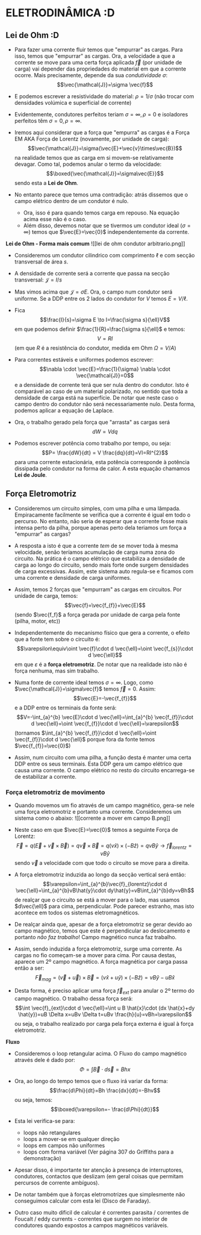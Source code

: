 # ELETRODINÂMICA :D
## Lei de Ohm :D
- Para fazer uma corrente fluir temos que "empurrar" as cargas. Para isso, temos que "empurrar" as cargas. Ora, a velocidade a que a corrente se move para uma certa força aplicada $\vec{f}$ (por unidade de carga) vai depender das propriedades do material em que a corrente ocorre. Mais precisamente, depende da sua *condutividade* $\sigma$:
$$\vec{\mathcal{J}}=\sigma \vec{f}$$
- E podemos escrever a resistividade do material: $\rho=1/\sigma$ (não trocar com densidades volúmica e superficial de corrente)
- Evidentemente, condutores perfeitos teriam $\sigma=\infty,\rho=0$ e isoladores perfeitos têm $\sigma=0,\rho=\infty$.

- Iremos aqui considerar que a força que "empurra" as cargas é a Força EM AKA Força de Lorentz (novamente, por unidade de carga):
$$\vec{\mathcal{J}}=\sigma(\vec{E}+\vec{v}\times\vec{B})$$
na realidade temos que as carga em si movem-se relativamente devagar. Como tal, podemos anular o termo da velocidade:
$$\boxed{\vec{\mathcal{J}}=\sigma\vec{E}}$$
sendo esta a **Lei de Ohm**.

- No entanto parece que temos uma contradição: atrás dissemos que o campo elétrico dentro de um condutor é nulo. 
    - Ora, isso é para quando temos carga em repouso. Na equação acima esse não é o caso.
    - Além disso, devemos notar que se tivermos um condutor ideal ($\sigma=\infty$) temos que $\vec{E}=\vec{0}$ independentemente da corrente.

**Lei de Ohm - Forma mais comum**
![[lei de ohm condutor arbitrario.png]]
- Consideremos um condutor cilindrico com comprimento $\ell$ e com secção transversal de área $s$.
- A densidade de corrente será a corrente que passa na secção transversal: $\mathcal{J}=I/s$
- Mas vimos acima que $\mathcal{J}=\sigma E$. Ora, o campo num condutor será uniforme. Se a DDP entre os 2 lados do condutor for $V$ temos $E=V/\ell$.
- Fica $$\frac{I}{s}=\sigma E \to I=\frac{\sigma s}{\ell}V$$
em que podemos definir $\frac{1}{R}=\frac{\sigma s}{\ell}$ e temos:
$$V=RI$$
(em que $R$ é a resistência do condutor, medida em Ohm $\Omega=V/A$)

- Para correntes estáveis e uniformes podemos escrever:
$$\nabla \cdot \vec{E}=\frac{1}{\sigma} \nabla \cdot \vec{\mathcal{J}}=0$$
e a densidade de corrente terá que ser nula dentro do condutor. Isto é comparável ao caso de um material polarizado, no sentido que toda a densidade de carga está na superfície. De notar que neste caso o campo dentro do condutor não será necessariamente nulo. Desta forma, podemos aplicar a equação de Laplace.

- Ora, o trabalho gerado pela força que "arrasta" as cargas será
$$dW=Vdq$$
- Podemos escrever potência como trabalho por tempo, ou seja:
$$P= \frac{dW}{dt} = V \frac{dq}{dt}=VI=RI^{2}$$
para uma corrente estacionária, esta potência corresponde à potência dissipada pelo condutor na forma de calor. A esta equação chamamos **Lei de Joule**.

## Força Eletromotriz
- Consideremos um circuito simples, com uma pilha e uma lâmpada. Empiracamente facilmente se verifica que a corrente é igual em todo o percurso. No entanto, não seria de esperar que a corrente fosse mais intensa perto da pilha, porque apenas perto dela teriamos um força a "empurrar" as cargas?
- A resposta a isto é que a corrente _tem_ de se mover toda à mesma velocidade, senão teríamos acumulação de carga numa zona do circuito. Na prática é o campo elétrico que estabiliza a densidade de carga ao longo do circuito, sendo mais forte onde surgem densidades de carga excessivas. Assim, este sistema auto regula-se e ficamos com uma corrente e densidade de carga uniformes.

- Assim, temos 2 forças que "empurram" as cargas em circuitos. Por unidade de carga, temos:
$$\vec{f}=\vec{f_{f}}+\vec{E}$$
(sendo $\vec{f_f}$ a força gerada por unidade de carga pela fonte (pilha, motor, etc))

- Independentemente do mecanismo físico que gera a corrente, o efeito que a fonte tem sobre o circuito é:
$$\varepsilon\equiv\oint \vec{f}\cdot d \vec{\ell}=\oint \vec{f_{s}}\cdot d \vec{\ell}$$
em que $\varepsilon$ é a **força eletromotriz**. De notar que na realidade isto não é força nenhuma, mas sim trabalho.
- Numa fonte de corrente ideal temos $\sigma=\infty$. Logo, como $\vec{\mathcal{J}}=\sigma\vec{f}$ temos $\vec{f}=0$. Assim: $$\vec{E}=-\vec{f_{f}}$$
e a DDP entre os terminais da fonte será:
$$V=-\int_{a}^{b} \vec{E}\cdot d \vec{\ell}=\int_{a}^{b} \vec{f_{f}}\cdot d \vec{\ell}=\oint \vec{f_{f}}\cdot d \vec{\ell}=\varepsilon$$
(tornamos $\int_{a}^{b} \vec{f_{f}}\cdot d \vec{\ell}=\oint \vec{f_{f}}\cdot d \vec{\ell}$ porque fora da fonte temos $\vec{f_{f}}=\vec{0}$)
- Assim, num circuito com uma pilha, a função desta é manter uma certa DDP entre os seus terminais. Esta DDP gera um campo elétrico que causa uma corrente. O campo elétrico no resto do circuito encarrega-se de estabilizar a corrente.

### Força eletromotriz de movimento
- Quando movemos um fio através de um campo magnético, gera-se nele uma força eletromotriz e portanto uma corrente. Consideremos um sistema como o abaixo:
![[corrente a mover em campo B.png]]
- Neste caso em que $\vec{E}=\vec{0}$ temos a seguinte Força de Lorentz:
$$\vec{F}=q(\vec{E}+\vec{v}\times\vec{B})=q \vec{v}\times\vec{B}=q(v\hat{x})\times(-B\hat{z})=qvB\hat{y}\to \vec{f}_{lorentz}=vB\hat{y}$$
sendo $\vec{v}$ a velocidade com que todo o circuito se move para a direita.
- A força eletromotriz induzida ao longo da secção vertical será então:
$$\varepsilon=\int_{a}^{b}\vec{f}_{lorentz}\cdot d \vec{\ell}=\int_{a}^{b}vB\hat{y}\cdot dy\hat{y}=vB\int_{a}^{b}dy=vBh$$
de realçar que o circuito se está a mover para o lado, mas usamos $d\vec{\ell}$ para cima, perpendicular. Pode parecer estranho, mas isto acontece em todos os sistemas eletromagnéticos.
- De realçar ainda que, apesar de a força eletromotriz se gerar devido ao campo magnético, temos que este é perpendicular ao deslocamento e portanto *não faz trabalho*! Campo magnético nunca faz trabalho.

- Assim, sendo induzida a força eletromotriz, surge uma corrente. As cargas no fio começam-se a mover para cima. Por causa destas, aparece um 2º campo magnético. A força magnética por carga passa então a ser:
$$\vec{F}_{mag}=(\vec{v}+\vec{u})\times\vec{B}=(v\hat{x}+u\hat{y})\times(-B\hat{z}) =vB\hat{y}- uB\hat{x}$$
- Desta forma, é preciso aplicar uma força $\vec{f}_{ext}$ para anular o 2º termo do campo magnético. O trabalho dessa força será:
$$\int \vec{f}_{ext}\cdot d \vec{\ell}=\int u B \hat{x}\cdot (dx \hat{x}+dy \hat{y})=uB \Delta x=uBv \Delta t=uBv \frac{h}{u}=vBh=\varepsilon$$
ou seja, o trabalho realizado por carga pela força externa é igual à força eletromotriz.

**Fluxo**
- Consideremos o loop retangular acima. O Fluxo do campo magnético através dele é dado por:
$$\Phi=\int \vec{B}\cdot d \vec{s}=Bhx$$
- Ora, ao longo do tempo temos que o fluxo irá variar da forma:
$$\frac{d\Phi}{dt}=Bh \frac{dx}{dt}=-Bhv$$
ou seja, temos:
$$\boxed{\varepsilon=- \frac{d\Phi}{dt}}$$
- Esta lei verifica-se para:
    - loops não retangulares
    - loops a mover-se em qualquer direção
    - loops em campos não uniformes
    - loops com forma variável
(Ver página 307 do Griffiths para a demonstração)

- Apesar disso, é importante ter atenção à presença de interruptores, condutores, contactos que deslizam (em geral coisas que permitam percursos de corrente ambíguos).
- De notar também que à forças eletromotrizes que simplesmente não conseguimos calcular com esta lei (Disco de Faraday).
- Outro caso muito dificil de calcular é correntes parasita / correntes de Foucalt / eddy currents - correntes que surgem no interior de condutores quando expostos a campos magnéticos variáveis.